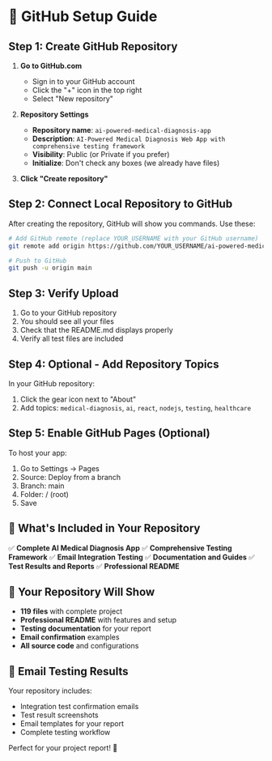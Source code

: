 # 🚀 GitHub Setup Guide

## Step 1: Create GitHub Repository

1. **Go to GitHub.com**
   - Sign in to your GitHub account
   - Click the "+" icon in the top right
   - Select "New repository"

2. **Repository Settings**
   - **Repository name**: `ai-powered-medical-diagnosis-app`
   - **Description**: `AI-Powered Medical Diagnosis Web App with comprehensive testing framework`
   - **Visibility**: Public (or Private if you prefer)
   - **Initialize**: Don't check any boxes (we already have files)

3. **Click "Create repository"**

## Step 2: Connect Local Repository to GitHub

After creating the repository, GitHub will show you commands. Use these:

```bash
# Add GitHub remote (replace YOUR_USERNAME with your GitHub username)
git remote add origin https://github.com/YOUR_USERNAME/ai-powered-medical-diagnosis-app.git

# Push to GitHub
git push -u origin main
```

## Step 3: Verify Upload

1. Go to your GitHub repository
2. You should see all your files
3. Check that the README.md displays properly
4. Verify all test files are included

## Step 4: Optional - Add Repository Topics

In your GitHub repository:
1. Click the gear icon next to "About"
2. Add topics: `medical-diagnosis`, `ai`, `react`, `nodejs`, `testing`, `healthcare`

## Step 5: Enable GitHub Pages (Optional)

To host your app:
1. Go to Settings → Pages
2. Source: Deploy from a branch
3. Branch: main
4. Folder: / (root)
5. Save

## 📁 What's Included in Your Repository

✅ **Complete AI Medical Diagnosis App**
✅ **Comprehensive Testing Framework**
✅ **Email Integration Testing**
✅ **Documentation and Guides**
✅ **Test Results and Reports**
✅ **Professional README**

## 🎯 Your Repository Will Show

- **119 files** with complete project
- **Professional README** with features and setup
- **Testing documentation** for your report
- **Email confirmation** examples
- **All source code** and configurations

## 📧 Email Testing Results

Your repository includes:
- Integration test confirmation emails
- Test result screenshots
- Email templates for your report
- Complete testing workflow

Perfect for your project report! 🎉
